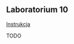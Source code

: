 ## Laboratorium 10

[Instrukcja](https://github.com/pmaczuga/mowinit/blob/master/lab10/Instrukcja.pdf)

TODO
